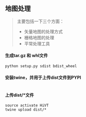 ## 地图处理
> 主要包括一下三个方面：
> * 矢量地图的处理方式
> * 栅格地图的处理
> * 平常处理工具

#### 生成tar.gz 和 whl文件
``` 
python setup.py sdist bdist_wheel
```

#### 安装twine，并用于上传dist文件到PYPI
```angular2html

```

#### 上传dist/*文件
```
source activate HiVT
twine upload dist/*
```
